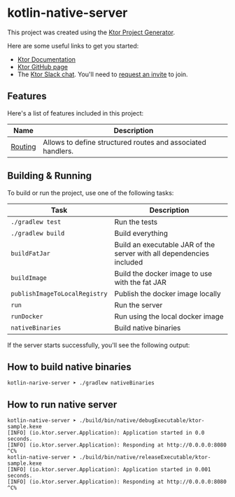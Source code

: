 # kotlin-native-server

This project was created using the [Ktor Project Generator](https://start.ktor.io).

Here are some useful links to get you started:

- [Ktor Documentation](https://ktor.io/docs/home.html)
- [Ktor GitHub page](https://github.com/ktorio/ktor)
- The [Ktor Slack chat](https://app.slack.com/client/T09229ZC6/C0A974TJ9). You'll need to [request an invite](https://surveys.jetbrains.com/s3/kotlin-slack-sign-up) to join.

## Features

Here's a list of features included in this project:

| Name                                               | Description                                                 |
| ----------------------------------------------------|------------------------------------------------------------- |
| [Routing](https://start.ktor.io/p/routing-default) | Allows to define structured routes and associated handlers. |

## Building & Running

To build or run the project, use one of the following tasks:

| Task                          | Description                                                          |
| -------------------------------|---------------------------------------------------------------------- |
| `./gradlew test`              | Run the tests                                                        |
| `./gradlew build`             | Build everything                                                     |
| `buildFatJar`                 | Build an executable JAR of the server with all dependencies included |
| `buildImage`                  | Build the docker image to use with the fat JAR                       |
| `publishImageToLocalRegistry` | Publish the docker image locally                                     |
| `run`                         | Run the server                                                       |
| `runDocker`                   | Run using the local docker image                                     |
| `nativeBinaries`              | Build native binaries                                                |

If the server starts successfully, you'll see the following output:


## How to build native binaries
```
kotlin-narive-server ➤ ./gradlew nativeBinaries
```
## How to run native server
```
kotlin-native-server ➤ ./build/bin/native/debugExecutable/ktor-sample.kexe                                                                                                                      
[INFO] (io.ktor.server.Application): Application started in 0.0 seconds.
[INFO] (io.ktor.server.Application): Responding at http://0.0.0.0:8080
^C%
kotlin-native-server ➤ ./build/bin/native/releaseExecutable/ktor-sample.kexe
[INFO] (io.ktor.server.Application): Application started in 0.001 seconds.
[INFO] (io.ktor.server.Application): Responding at http://0.0.0.0:8080
^C%
```


